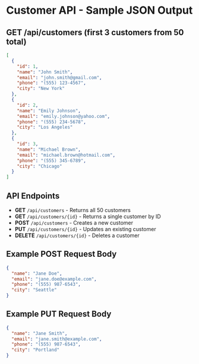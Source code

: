 # Customer API - Sample JSON Output

## GET /api/customers (first 3 customers from 50 total)

```json
[
  {
    "id": 1,
    "name": "John Smith",
    "email": "john.smith@gmail.com",
    "phone": "(555) 123-4567",
    "city": "New York"
  },
  {
    "id": 2,
    "name": "Emily Johnson",
    "email": "emily.johnson@yahoo.com",
    "phone": "(555) 234-5678",
    "city": "Los Angeles"
  },
  {
    "id": 3,
    "name": "Michael Brown",
    "email": "michael.brown@hotmail.com",
    "phone": "(555) 345-6789",
    "city": "Chicago"
  }
]
```

## API Endpoints

- **GET** `/api/customers` - Returns all 50 customers
- **GET** `/api/customers/{id}` - Returns a single customer by ID
- **POST** `/api/customers` - Creates a new customer
- **PUT** `/api/customers/{id}` - Updates an existing customer
- **DELETE** `/api/customers/{id}` - Deletes a customer

## Example POST Request Body

```json
{
  "name": "Jane Doe",
  "email": "jane.doe@example.com",
  "phone": "(555) 987-6543",
  "city": "Seattle"
}
```

## Example PUT Request Body

```json
{
  "name": "Jane Smith",
  "email": "jane.smith@example.com",
  "phone": "(555) 987-6543",
  "city": "Portland"
}
```